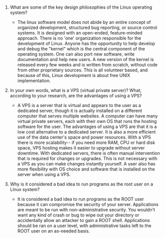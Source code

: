 1. What are some of the key design philosophies of the Linux operating system?
    - The linux software model does not abide by an entire concept of organized development, structured bug reporting, or source control systems. It is designed with an open-ended, feature-minded approach. There is no 'one' organization responsible for the development of Linux. Anyone has the opportunity to help develop and debug the "kernel" which is the central component of the operating system. One can also port new software, write documentation and help new users. A new version of the kernel is released every few weeks and is written from scratch, without code from other proprietary sources. This is all volunteer based, and because of this, Linux development is about free UNIX implementation. 

2. In your own words, what is a VPS (virtual private server)? What, according to your research, are the advantages of using a VPS?
    - A VPS is a server that is virtual and appears to the user as a dedicated server, though it is actually installed on a different computer that serves multiple websites. A computer can have many virtual private servers, each with their own OS that runs the hosting software for the user. The advantages of using a VPS are that it is a low cost alternative to a dedicated server. It is also a more efficient use of the data center's space and power resources. With a VPS there is more scalability-- if you need more RAM, CPU or hard disk space, VPS hosting makes it easier to upgrade without server downtime. With dedicated servers, there is often manual intervention that is required for changes or upgrades. This is not necessary with a VPS as you can make changes instantly yourself. A user also has more flexibility with OS choice and software that is installed on the server when using a VPS. 


3. Why is it considered a bad idea to run programs as the root user on a Linux system?
    - It is considered a bad idea to run programs as the ROOT user because it can compromise the security of your server. Applications are meant to be run with non-administrative security. You wouldn't want any kind of crash or bug to wipe out your directory or accidentally allow an attacker to gain a ROOT shell. Applications should be ran on a user level, with administrative tasks left to the ROOT user on an as-needed basis. 